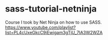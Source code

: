 # sass-tutorial-netninja
Course I took by Net Ninja on how to use SASS. https://www.youtube.com/playlist?list=PL4cUxeGkcC9iEwigam3gTjU_7IA3W2WZA
<!-- 
## Topics Covered

* What Is Sass?

* Sass Set Up with Prepros

* SASS Variables

* Nesting Styles

* Mixins

* Importing Files

* Pseudo Classes

* Mathematical Operators 

* Color Functions 

* @Content keyword 

* If Statements  -->